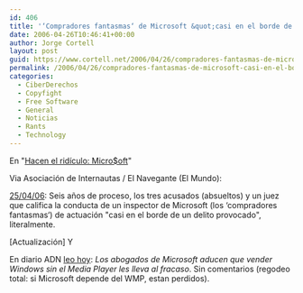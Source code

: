```yaml
---
id: 406
title: '‘Compradores fantasmas‘ de Microsoft &quot;casi en el borde de un delito provocado&quot; según juez'
date: 2006-04-26T10:46:41+00:00
author: Jorge Cortell
layout: post
guid: https://www.cortell.net/2006/04/26/compradores-fantasmas-de-microsoft-casi-en-el-borde-de-un-delito-provocado-segun-juez/
permalink: /2006/04/26/compradores-fantasmas-de-microsoft-casi-en-el-borde-de-un-delito-provocado-segun-juez/
categories:
  - CiberDerechos
  - Copyfight
  - Free Software
  - General
  - Noticias
  - Rants
  - Technology
---
```

En "[Hacen el ridí­culo: Micro$oft](https://www.cortell.net/hacen-el-ridiculo-microsoft/)"

Via Asociación de Internautas / El Navegante (El Mundo):

[25/04/06](https://www.internautas.org/html/3626.html): Seis años de proceso, los tres acusados (absueltos) y un juez que califica la conducta de un inspector de Microsoft (los ‘compradores fantasmas‘) de actuación "casi en el borde de un delito provocado", literalmente.

[Actualización] Y

En diario ADN [leo hoy](https://www.diarioadn.com/tecnologia/detail.php?id=4142): _Los abogados de Microsoft aducen que vender Windows sin el Media Player les lleva al fracaso_. Sin comentarios (regodeo total: si Microsoft depende del WMP, estan perdidos).